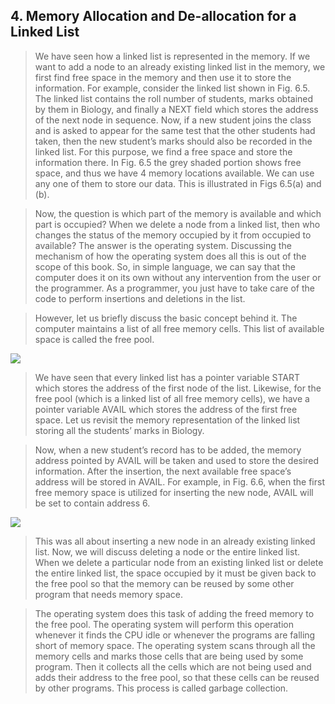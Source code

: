 ## 4. Memory Allocation and De-allocation for a Linked List 


 >  We have seen how a linked list is represented in the memory. If we want to add a node to an already 
existing linked list in the memory, we first find free space in the memory and then use it to store 
the information. For example, consider the linked list shown in Fig. 6.5. The linked list contains 
the roll number of students, marks obtained by them in Biology, and finally a NEXT field which 
stores the address of the next node in sequence. Now, if a new student joins the class and is asked 
to appear for the same test that the other students had taken, then the new student’s marks should 
also be recorded in the linked list. For this purpose, we find a free space and store the information 
there. In Fig. 6.5 the grey shaded portion shows free space, and thus we have 4 memory locations 
available. We can use any one of them to store our data. This is illustrated in Figs 6.5(a) and (b).
 

 > Now, the question is which part of the memory is available and which part is occupied? When 
we delete a node from a linked list, then who changes the status of the memory occupied by it 
from occupied to available? The answer is the operating system. Discussing the mechanism of 
how the operating system does all this is out of the scope of this book. So, in simple language, 
we can say that the computer does it on its own without any intervention from the user or the 
programmer. As a programmer, you just have to take care of the code to perform insertions and 
deletions in the list.
 

 > However, let us briefly discuss the basic concept behind it. The computer maintains a list of 
all free memory cells. This list of available space is called the free pool.
 

 <img src = "/DSA-Using-C/image/list/5.png"> 

 > We have seen that every linked list has a pointer variable START which stores the address of the 
first node of the list. Likewise, for the free pool (which is a linked list of all free memory cells), 
we have a pointer variable AVAIL which stores the address of the first free space. Let us revisit the 
memory representation of the linked list storing all the students’ marks in Biology.
 

 >  Now, when a new student’s record has to be added, the memory address pointed by AVAIL will be 
taken and used to store the desired information. After the insertion, the next available free space’s 
address will be stored in AVAIL. For example, in Fig. 6.6, when the first free memory space is 
utilized for inserting the new node, AVAIL will be set to contain address 6.
 

 <img src = "/DSA-Using-C/image/list/6.png"> 

 > This was all about inserting a new node in 
an already existing linked list. Now, we will 
discuss deleting a node or the entire linked 
list. When we delete a particular node from an 
existing linked list or delete the entire linked 
list, the space occupied by it must be given 
back to the free pool so that the memory can 
be reused by some other program that needs 
memory space.
 

 > The operating system does this task of 
adding the freed memory to the free pool. The 
operating system will perform this operation 
whenever it finds the CPU idle or whenever the 
programs are falling short of memory space. 
The operating system scans through all the 
memory cells and marks those cells that are 
being used by some program. Then it collects 
all the cells which are not being used and adds 
their address to the free pool, so that these cells can be reused by other programs. This process 
is called garbage collection.
 
